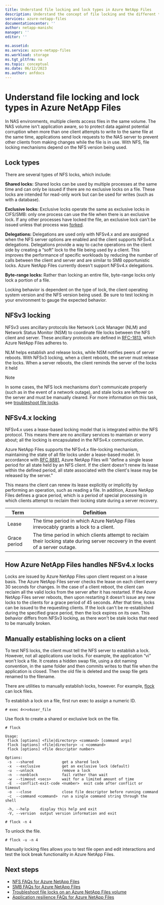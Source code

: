 ```yaml
---
title: Understand file locking and lock types in Azure NetApp Files
description: Understand the concept of file locking and the different types of NFS locks.
services: azure-netapp-files
documentationcenter: ''
author: netapp-manishc
manager: ''
editor: ''

ms.assetid:
ms.service: azure-netapp-files
ms.workload: storage
ms.tgt_pltfrm: na
ms.topic: conceptual
ms.date: 06/12/2023
ms.author: anfdocs
---
```

# Understand file locking and lock types in Azure NetApp Files

In NAS environments, multiple clients access files in the same volume. The NAS volume isn't application aware, so to protect data against potential corruption when more than one client attempts to write to the same file at the same time, applications send lock requests to the NAS server to prevent other clients from making changes while the file is in use. With NFS, file locking mechanisms depend on the NFS version being used.  

## Lock types

There are several types of NFS locks, which include:

**Shared locks:**
Shared locks can be used by multiple processes at the same time and can only be issued if there are no exclusive locks on a file. These locks are intended for read-only work but can be used for writes (such as with a database).

**Exclusive locks:**
Exclusive locks operate the same as exclusive locks in CIFS/SMB: only one process can use the file when there is an exclusive lock. If any other processes have locked the file, an exclusive lock can't be issued unless that process was [forked](http://linux.die.net/man/2/fork).

**Delegations:**
Delegations are used only with NFSv4.x and are assigned when the NFS server options are enabled and the client supports NFSv4.x delegations. Delegations provide a way to cache operations on the client side by creating a “soft” lock to the file being used by a client. This improves the performance of specific workloads by reducing the number of calls between the client and server and are similar to SMB opportunistic locks. Azure NetApp Files currently doesn't support NFSv4.x delegations.

**Byte-range locks:**
Rather than locking an entire file, byte-range locks only lock a portion of a file.

Locking behavior is dependent on the type of lock, the client operating system version and the NFS version being used. Be sure to test locking in your environment to gauge the expected behavior.

## NFSv3 locking

NFSv3 uses ancillary protocols like Network Lock Manager (NLM) and Network Status Monitor (NSM) to coordinate file locks between the NFS client and server. These ancillary protocols are defined in [RFC-1813](https://www.ietf.org/rfc/rfc1813.txt), which Azure NetApp Files adheres to.

NLM helps establish and release locks, while NSM notifies peers of server reboots. With NFSv3 locking, when a client reboots, the server must release the locks. When a server reboots, the client reminds the server of the locks it held

> [!NOTE]
> In some cases, the NFS lock mechanisms don’t communicate properly (such as in the event of a network outage), and stale locks are leftover on the server and must be manually cleared. For more information on this task, see [troubleshoot file locks](troubleshoot-file-locks.md).

## NFSv4.x locking

NFSv4.x uses a lease-based locking model that is integrated within the NFS protocol. This means there are no ancillary services to maintain or worry about; all the locking is encapsulated in the NFSv4.x communication.

Azure NetApp Files supports the NFSv4.x file-locking mechanism, maintaining the state of all file locks under a lease-based model. In accordance with [RFC 8881](https://www.rfc-editor.org/rfc/rfc8881), Azure NetApp Files will "define a single lease period for all state held by an NFS client. If the client doesn't renew its lease within the defined period, all state associated with the client's lease may be released by the server." 

This means the client can renew its lease explicitly or implicitly by performing an operation, such as reading a file. In addition, Azure NetApp Files defines a grace period, which is a period of special processing in which clients attempt to reclaim their locking state during a server recovery.

| Term | Definition |
|--| - | 
|Lease | The time period in which Azure NetApp Files irrevocably grants a lock to a client.|
| Grace period | The time period in which clients attempt to reclaim their locking state during server recovery in the event of a server outage.|

## How Azure NetApp Files handles NFSv4.x locks

Locks are issued by Azure NetApp Files upon client request on a lease basis. The Azure NetApp Files server checks the lease on each client every 30 seconds for changes. In the case of a client reboot, the client can reclaim all the valid locks from the server after it has restarted. If the Azure NetApp Files server reboots, then upon restarting it doesn't issue any new locks to the clients for a grace period of 45 seconds. After that time, locks can be issued to the requesting clients. If the lock can't be re-established during the specified grace period, then the lock expires on its own. This behavior differs from NFSv3 locking, as there won't be stale locks that need to be manually broken.

## Manually establishing locks on a client

To test NFS locks, the client must tell the NFS server to establish a lock. However, not all applications use locks. For example, the application “vi” won't lock a file. It creates a hidden swap file, using a dot naming convention, in the same folder and then commits writes to that file when the application is closed. Then the old file is deleted and the swap file gets renamed to the filename.

There are utilities to manually establish locks, however. For example, [flock](http://man7.org/linux/man-pages/man1/flock.1.html) can lock files. 

To establish a lock on a file, first run exec to assign a numeric ID.

```# exec 4<>v4user_file```

Use flock to create a shared or exclusive lock on the file. 

```output
# flock

Usage:
 flock [options] <file|directory> <command> [command args]
 flock [options] <file|directory> -c <command>
 flock [options] <file descriptor number>

Options:
 -s  --shared             get a shared lock
 -x  --exclusive          get an exclusive lock (default)
 -u  --unlock             remove a lock
 -n  --nonblock           fail rather than wait
 -w  --timeout <secs>     wait for a limited amount of time
 -E  --conflict-exit-code <number>  exit code after conflict or timeout
 -o  --close              close file descriptor before running command
 -c  --command <command>  run a single command string through the shell

 -h, --help     display this help and exit
 -V, --version  output version information and exit

# flock -n 4
```

To unlock the file.

```# flock -u -n 4```

Manually locking files allows you to test file open and edit interactions and test the lock break functionality in Azure NetApp Files.

## Next steps 
* [NFS FAQs for Azure NetApp Files](faq-nfs.md)
* [SMB FAQs for Azure NetApp Files](faq-smb.md)
* [Troubleshoot file locks on an Azure NetApp Files volume](troubleshoot-file-locks.md)
* [Application resilience FAQs for Azure NetApp Files](faq-application-resilience.md)


